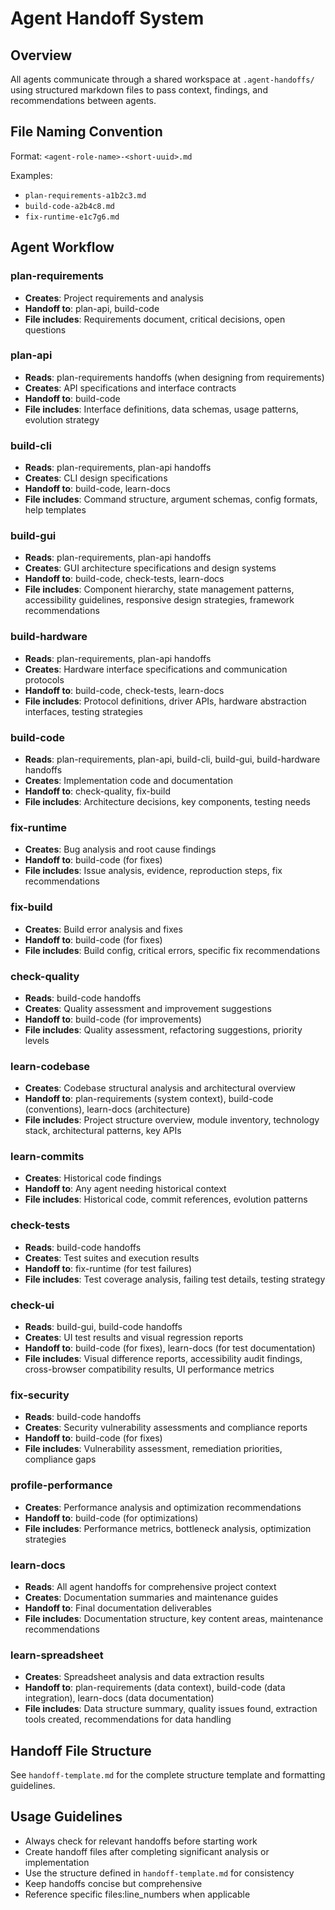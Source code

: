# Agent Handoff System

## Overview
All agents communicate through a shared workspace at `.agent-handoffs/` using structured markdown files to pass context, findings, and recommendations between agents.

## File Naming Convention
Format: `<agent-role-name>-<short-uuid>.md`

Examples:
- `plan-requirements-a1b2c3.md`
- `build-code-a2b4c8.md`
- `fix-runtime-e1c7g6.md`

## Agent Workflow

### plan-requirements
- **Creates**: Project requirements and analysis
- **Handoff to**: plan-api, build-code
- **File includes**: Requirements document, critical decisions, open questions

### plan-api
- **Reads**: plan-requirements handoffs (when designing from requirements)
- **Creates**: API specifications and interface contracts
- **Handoff to**: build-code
- **File includes**: Interface definitions, data schemas, usage patterns, evolution strategy

### build-cli
- **Reads**: plan-requirements, plan-api handoffs
- **Creates**: CLI design specifications
- **Handoff to**: build-code, learn-docs
- **File includes**: Command structure, argument schemas, config formats, help templates

### build-gui
- **Reads**: plan-requirements, plan-api handoffs
- **Creates**: GUI architecture specifications and design systems
- **Handoff to**: build-code, check-tests, learn-docs
- **File includes**: Component hierarchy, state management patterns, accessibility guidelines, responsive design strategies, framework recommendations

### build-hardware
- **Reads**: plan-requirements, plan-api handoffs
- **Creates**: Hardware interface specifications and communication protocols
- **Handoff to**: build-code, check-tests, learn-docs
- **File includes**: Protocol definitions, driver APIs, hardware abstraction interfaces, testing strategies

### build-code
- **Reads**: plan-requirements, plan-api, build-cli, build-gui, build-hardware handoffs
- **Creates**: Implementation code and documentation
- **Handoff to**: check-quality, fix-build
- **File includes**: Architecture decisions, key components, testing needs

### fix-runtime
- **Creates**: Bug analysis and root cause findings
- **Handoff to**: build-code (for fixes)
- **File includes**: Issue analysis, evidence, reproduction steps, fix recommendations

### fix-build
- **Creates**: Build error analysis and fixes
- **Handoff to**: build-code (for fixes)
- **File includes**: Build config, critical errors, specific fix recommendations

### check-quality
- **Reads**: build-code handoffs
- **Creates**: Quality assessment and improvement suggestions
- **Handoff to**: build-code (for improvements)
- **File includes**: Quality assessment, refactoring suggestions, priority levels

### learn-codebase
- **Creates**: Codebase structural analysis and architectural overview
- **Handoff to**: plan-requirements (system context), build-code (conventions), learn-docs (architecture)
- **File includes**: Project structure overview, module inventory, technology stack, architectural patterns, key APIs

### learn-commits
- **Creates**: Historical code findings
- **Handoff to**: Any agent needing historical context
- **File includes**: Historical code, commit references, evolution patterns

### check-tests
- **Reads**: build-code handoffs
- **Creates**: Test suites and execution results
- **Handoff to**: fix-runtime (for test failures)
- **File includes**: Test coverage analysis, failing test details, testing strategy

### check-ui
- **Reads**: build-gui, build-code handoffs
- **Creates**: UI test results and visual regression reports
- **Handoff to**: build-code (for fixes), learn-docs (for test documentation)
- **File includes**: Visual difference reports, accessibility audit findings, cross-browser compatibility results, UI performance metrics

### fix-security
- **Reads**: build-code handoffs
- **Creates**: Security vulnerability assessments and compliance reports
- **Handoff to**: build-code (for fixes)
- **File includes**: Vulnerability assessment, remediation priorities, compliance gaps

### profile-performance
- **Creates**: Performance analysis and optimization recommendations
- **Handoff to**: build-code (for optimizations)
- **File includes**: Performance metrics, bottleneck analysis, optimization strategies

### learn-docs
- **Reads**: All agent handoffs for comprehensive project context
- **Creates**: Documentation summaries and maintenance guides
- **Handoff to**: Final documentation deliverables
- **File includes**: Documentation structure, key content areas, maintenance recommendations

### learn-spreadsheet
- **Creates**: Spreadsheet analysis and data extraction results
- **Handoff to**: plan-requirements (data context), build-code (data integration), learn-docs (data documentation)
- **File includes**: Data structure summary, quality issues found, extraction tools created, recommendations for data handling

## Handoff File Structure

See `handoff-template.md` for the complete structure template and formatting guidelines.

## Usage Guidelines
- Always check for relevant handoffs before starting work
- Create handoff files after completing significant analysis or implementation
- Use the structure defined in `handoff-template.md` for consistency
- Keep handoffs concise but comprehensive
- Reference specific files:line_numbers when applicable